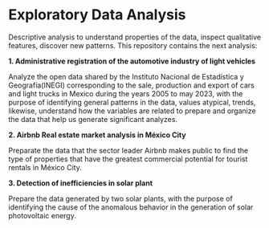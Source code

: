 # Exploratory Data Analysis
Descriptive analysis to understand properties of the data, inspect qualitative features, discover new patterns.
This repository contains the next analysis:

**1. Administrative registration of the automotive industry of light vehicles**

Analyze the open data shared by the Instituto Nacional de Estadística y Geografía(INEGI) corresponding to the sale, production and export of cars and light trucks in Mexico during the years 2005 to may 2023, with the purpose of identifying general patterns in the data, values atypical, trends, likewise, understand how the variables are related to prepare and organize the data that help us generate significant analyzes.

**2. Airbnb Real estate market analysis in México City**

Preparate the data that the sector leader Airbnb makes public to find the type of properties that have the greatest commercial potential for tourist rentals in México City.

**3. Detection of inefficiencies in solar plant**

Prepare the data generated by two solar plants, with the purpose of identifying the cause of the anomalous behavior in the generation of solar photovoltaic energy.







